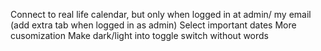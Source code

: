Connect to real life calendar, but only when logged in at admin/ my email (add extra tab when logged in as admin)
Select important dates
More cusomization
Make dark/light into toggle switch without words
